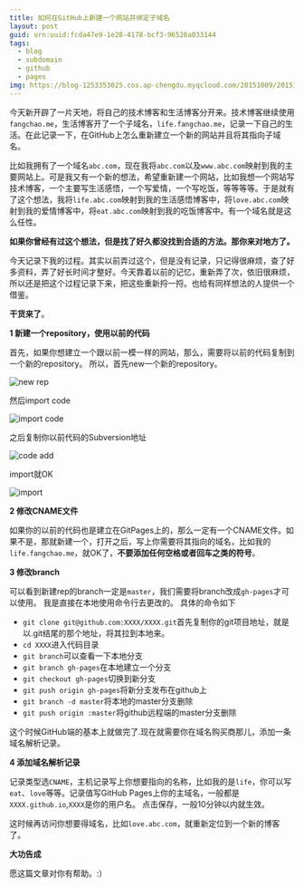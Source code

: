 ```yaml
---
title: 如何在GitHub上新建一个网站并绑定子域名
layout: post
guid: urn:uuid:fcda47e9-1e28-4178-bcf3-96526a033144
tags:
  - blog
  - subdomain
  - github
  - pages
img: https://blog-1253353025.cos.ap-chengdu.myqcloud.com/20151009/2015100900.jpg
---
```



今天新开辟了一片天地，将自己的技术博客和生活博客分开来。技术博客继续使用`fangchao.me`，生活博客开了一个子域名，`life.fangchao.me`，记录一下自己的生活。在此记录一下，在GitHub上怎么重新建立一个新的网站并且将其指向子域名。

比如我拥有了一个域名`abc.com`，现在我将`abc.com`以及`www.abc.com`映射到我的主要网站上。可是我又有一个新的想法，希望重新建一个网站，比如我想一个网站写技术博客，一个主要写生活感悟，一个写爱情，一个写吃饭，等等等等。于是就有了这个想法，我将`life.abc.com`映射到我的生活感悟博客中，将`love.abc.com`映射到我的爱情博客中，将`eat.abc.com`映射到我的吃饭博客中。有一个域名就是这么任性。

**如果你曾经有过这个想法，但是找了好久都没找到合适的方法。那你来对地方了。**

今天记录下我的过程。其实以前弄过这个，但是没有记录，只记得很麻烦，查了好多资料，弄了好长时间才整好。今天靠着以前的记忆，重新弄了次，依旧很麻烦，所以还是把这个过程记录下来，把这些重新捋一捋。也给有同样想法的人提供一个借鉴。

**干货来了**。

**1 新建一个repository，使用以前的代码**

首先，如果你想建立一个跟以前一模一样的网站，那么，需要将以前的代码复制到一个新的repository。
所以，首先new一个新的repository。

![new rep](https://blog-1253353025.cos.ap-chengdu.myqcloud.com/20151009/2015100901.png)

然后import code

![import code](https://blog-1253353025.cos.ap-chengdu.myqcloud.com/20151009/2015100902.png)

之后复制你以前代码的Subversion地址

![code add](https://blog-1253353025.cos.ap-chengdu.myqcloud.com/20151009/2015100903.png)

import就OK

![import](https://blog-1253353025.cos.ap-chengdu.myqcloud.com/20151009/2015100904.png)

**2 修改CNAME文件**

如果你的以前的代码也是建立在GitPages上的，那么一定有一个CNAME文件。如果不是，那就新建一个，打开之后，写上你需要将其指向的域名，比如我的`life.fangchao.me`，就OK了，**不要添加任何空格或者回车之类的符号**。

**3 修改branch**

可以看到新建rep的branch一定是`master`，我们需要将branch改成`gh-pages`才可以使用。
我是直接在本地使用命令行去更改的。
具体的命令如下

* `git clone git@github.com:XXXX/XXXX.git`首先复制你的git项目地址，就是以.git结尾的那个地址，将其拉到本地来。
* `cd XXXX`进入代码目录
* `git branch`可以查看一下本地分支
* `git branch gh-pages`在本地建立一个分支
* `git checkout gh-pages`切换到新分支
* `git push origin gh-pages`将新分支发布在github上
* `git branch -d master`将本地的master分支删除
* `git push origin :master`将github远程端的master分支删除 

这个时候GitHub端的基本上就做完了.现在就需要你在域名购买商那儿，添加一条域名解析记录。

**4 添加域名解析记录**

记录类型选`CNAME`，主机记录写上你想要指向的名称，比如我的是`life`，你可以写`eat`、`love`等等。记录值写GitHub Pages上你的主域名，一般都是`XXXX.github.io`,`XXXX`是你的用户名。
点击保存，一般10分钟以内就生效。

这时候再访问你想要得域名，比如`love.abc.com`，就重新定位到一个新的博客了。

**大功告成**

愿这篇文章对你有帮助。:）
